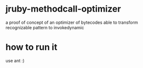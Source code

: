 # jruby-methodcall-optimizer
a proof of concept of an optimizer of bytecodes able to transform recognizable pattern to invokedynamic

# how to run it
use ant :)


